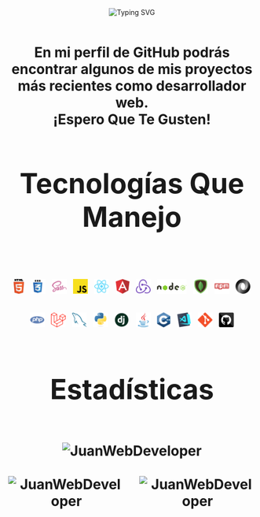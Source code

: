 <div align="center">
	<img
	  src="https://readme-typing-svg.demolab.com?font=Cascadia+Code&weight=500&size=28&duration=4500&pause=1000&color=61DAFB&background=20232A&center=true&vCenter=true&width=800&height=80&lines=%C2%A1Hola!;%C2%A1Bienvenid%40+a+mi+perfil+de+GitHub!;%C2%A1Me+alegro+de+que+est%C3%A9s+aqu%C3%AD!"
	  alt="Typing SVG"
	/>
</div>

<br />
<h1 align="center">
  En mi perfil de GitHub podrás encontrar algunos de mis proyectos más recientes como desarrollador web.
  <br />
  <span>¡Espero Que Te Gusten!</span>
<h1>

<div align="center">
  <h1>
    Tecnologías Que Manejo
    <div>
      <br />
      <img title="HTML5" height="30" src="https://github.com/JuanWebDeveloper/JuanWebDeveloper/blob/master/images/html5.svg" />
      <img title="CSS" height="30" src="https://github.com/JuanWebDeveloper/JuanWebDeveloper/blob/master/images/css.svg" />
      <img title="SASS" height="30" src="https://github.com/JuanWebDeveloper/JuanWebDeveloper/blob/master/images/sass.svg" />
      <img title="JavaScript" height="30" src="https://github.com/JuanWebDeveloper/JuanWebDeveloper/blob/master/images/javascript.svg" />
      <img title="React" height="30" src="https://github.com/JuanWebDeveloper/JuanWebDeveloper/blob/master/images/react-original.svg" />
      <img title="Angular" height="30" src="https://github.com/JuanWebDeveloper/JuanWebDeveloper/blob/master/images/angularjs.png" />
      <img title="Redux" height="30" src="https://github.com/JuanWebDeveloper/JuanWebDeveloper/blob/master/images/redux.svg" />
      <img title="NodeJS" height="30" src="https://github.com/JuanWebDeveloper/JuanWebDeveloper/blob/master/images/nodejs.png" />
      <img title="MongoDB" height="30" src="https://github.com/JuanWebDeveloper/JuanWebDeveloper/blob/master/images/mongo.png" />
      <img title="npm" height="30" src="https://github.com/JuanWebDeveloper/JuanWebDeveloper/blob/master/images/npm.svg" />
      <img title="JSON" height="30" src="https://github.com/JuanWebDeveloper/JuanWebDeveloper/blob/master/images/json.svg" />
      <img title="PHP" height="30" src="https://github.com/JuanWebDeveloper/JuanWebDeveloper/blob/master/images/php.svg" />
      <img title="Laravel" height="30" src="https://github.com/JuanWebDeveloper/JuanWebDeveloper/blob/master/images/laravel.png" />
      <img title="MySQL" height="30" src="https://github.com/JuanWebDeveloper/JuanWebDeveloper/blob/master/images/mysql.svg" />
      <img title="Python" height="30" src="https://github.com/JuanWebDeveloper/JuanWebDeveloper/blob/master/images/python-original.svg" />
      <img title="Django" height="30" src="https://github.com/JuanWebDeveloper/JuanWebDeveloper/blob/master/images/django.png" />
      <img title="Java" height="30" src="https://github.com/JuanWebDeveloper/JuanWebDeveloper/blob/master/images/java-original.svg" />
      <img title="C++" height="30" src="https://github.com/JuanWebDeveloper/JuanWebDeveloper/blob/master/images/cpp.svg" />
      <img title="Visual Studio Code" height="30" src="https://github.com/JuanWebDeveloper/JuanWebDeveloper/blob/master/images/vscode.png" />
      <img title="Git" height="30" src="https://github.com/JuanWebDeveloper/JuanWebDeveloper/blob/master/images/git-original.svg" />
      <img title="GitHub" height="30" src="https://github.com/JuanWebDeveloper/JuanWebDeveloper/blob/master/images/github.svg" />
    </div>	
  </h1>
</div>

<div align="center">
  <h1>Estadísticas</h1>
  
  <br />
  <div align="center">
    <img align="center" width="40%" src="https://github-readme-stats.vercel.app/api/top-langs/?username=JuanWebDeveloper&layout=compact&theme=react&border_radius=10&locale=es&langs_count=8" alt="JuanWebDeveloper" />
  </div>

  <br />
  <img align="left" width="47%" src="https://streak-stats.demolab.com?user=JuanWebDeveloper&theme=react&border_radius=10&locale=es&date_format=M%20j%5B%2C%20Y%5D&mode=weekly" alt="JuanWebDeveloper" />
  <img align="right" width="47%" src="https://github-readme-stats.vercel.app/api?username=JuanWebDeveloper&show_icons=true&theme=react&border_radius=10&locale=es" alt="JuanWebDeveloper" />
</div>



<!--
**JuanWebDeveloper/JuanWebDeveloper** is a ✨ _special_ ✨ repository because its `README.md` (this file) appears on your GitHub profile.

Here are some ideas to get you started:

- 🔭 I’m currently working on ...
- 🌱 I’m currently learning ...
- 👯 I’m looking to collaborate on ...
- 🤔 I’m looking for help with ...
- 💬 Ask me about ...
- 📫 How to reach me: ...
- 😄 Pronouns: ...
- ⚡ Fun fact: ...
  -->
